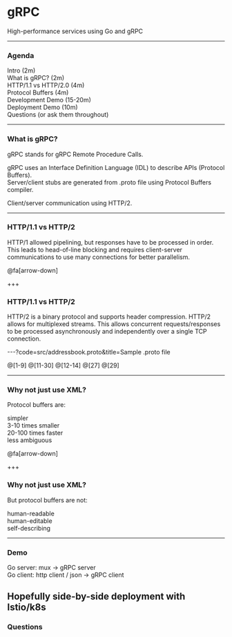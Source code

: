 # gRPC

High-performance services using Go and gRPC

---

### Agenda

Intro (2m)  
What is gRPC? (2m)  
HTTP/1.1 vs HTTP/2.0 (4m)  
Protocol Buffers (4m)  
Development Demo (15-20m)  
Deployment Demo (10m)  
Questions (or ask them throughout)  

---

### What is gRPC?

gRPC stands for gRPC Remote Procedure Calls.  

gRPC uses an Interface Definition Language (IDL) to describe APIs (Protocol Buffers).  
Server/client stubs are generated from .proto file using Protocol Buffers compiler.  

Client/server communication using HTTP/2.  

---

### HTTP/1.1 vs HTTP/2

HTTP/1 allowed pipelining, but responses have to be processed in order.
This leads to head-of-line blocking and requires client-server communications
to use many connections for better parallelism.

@fa[arrow-down]

+++

### HTTP/1.1 vs HTTP/2

HTTP/2 is a binary protocol and supports header compression.
HTTP/2 allows for multiplexed streams. This allows concurrent
requests/responses to be processed asynchronously and independently
over a single TCP connection.

---?code=src/addressbook.proto&title=Sample .proto file

@[1-9]
@[11-30]
@[12-14]
@[27]
@[29]

---

### Why not just use XML?

Protocol buffers are:  

simpler   
3-10 times smaller   
20-100 times faster  
less ambiguous  

@fa[arrow-down]

+++

### Why not just use XML?

But protocol buffers are not:  

human-readable  
human-editable  
self-describing

---

### Demo
Go server: mux -> gRPC server  
Go client: http client / json -> gRPC client  

Hopefully side-by-side deployment with Istio/k8s
---

### Questions

